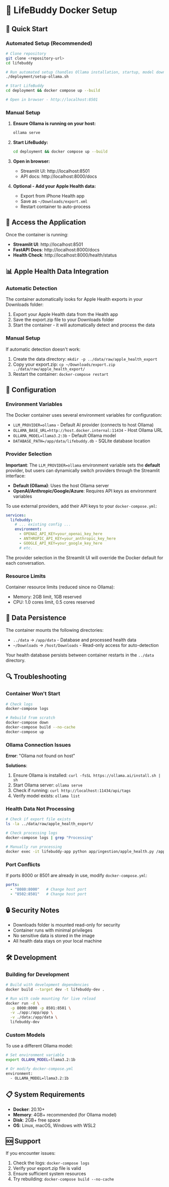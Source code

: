 # 🐳 LifeBuddy Docker Setup

## 🚀 Quick Start

### Automated Setup (Recommended)

```bash
# Clone repository
git clone <repository-url>
cd lifebuddy

# Run automated setup (handles Ollama installation, startup, model download)
./deployment/setup-ollama.sh

# Start LifeBuddy
cd deployment && docker compose up --build

# Open in browser - http://localhost:8501
```

### Manual Setup

1. **Ensure Ollama is running on your host:**
   ```bash
   ollama serve
   ```

2. **Start LifeBuddy:**
   ```bash
   cd deployment && docker compose up --build
   ```

3. **Open in browser:**
   - Streamlit UI: http://localhost:8501
   - API docs: http://localhost:8000/docs

4. **Optional - Add your Apple Health data:**
   - Export from iPhone Health app
   - Save as `~/Downloads/export.xml`
   - Restart container to auto-process

## 📱 Access the Application

Once the container is running:

- **Streamlit UI**: http://localhost:8501
- **FastAPI Docs**: http://localhost:8000/docs
- **Health Check**: http://localhost:8000/health/status

## 📊 Apple Health Data Integration

### Automatic Detection

The container automatically looks for Apple Health exports in your Downloads folder:

1. Export your Apple Health data from the Health app
2. Save the export.zip file to your Downloads folder
3. Start the container - it will automatically detect and process the data

### Manual Setup

If automatic detection doesn't work:

1. Create the data directory: `mkdir -p ../data/raw/apple_health_export`
2. Copy your export.zip: `cp ~/Downloads/export.zip ../data/raw/apple_health_export/`
3. Restart the container: `docker-compose restart`

## 🔧 Configuration

### Environment Variables

The Docker container uses several environment variables for configuration:

- `LLM_PROVIDER=ollama` - Default AI provider (connects to host Ollama)
- `OLLAMA_BASE_URL=http://host.docker.internal:11434` - Host Ollama URL
- `OLLAMA_MODEL=llama3.2:3b` - Default Ollama model
- `DATABASE_PATH=/app/data/lifebuddy.db` - SQLite database location

### Provider Selection

**Important**: The `LLM_PROVIDER=ollama` environment variable sets the **default** provider, but users can dynamically switch providers through the Streamlit interface:

- **Default (Ollama)**: Uses the host Ollama server
- **OpenAI/Anthropic/Google/Azure**: Requires API keys as environment variables

To use external providers, add their API keys to your `docker-compose.yml`:

```yaml
services:
  lifebuddy:
    # ... existing config ...
    environment:
      - OPENAI_API_KEY=your_openai_key_here
      - ANTHROPIC_API_KEY=your_anthropic_key_here
      - GOOGLE_API_KEY=your_google_key_here
      # etc.
```

The provider selection in the Streamlit UI will override the Docker default for each conversation.

### Resource Limits

Container resource limits (reduced since no Ollama):
- Memory: 2GB limit, 1GB reserved
- CPU: 1.0 cores limit, 0.5 cores reserved

## 📂 Data Persistence

The container mounts the following directories:

- `../data` → `/app/data` - Database and processed health data
- `~/Downloads` → `/host/Downloads` - Read-only access for auto-detection

Your health database persists between container restarts in the `../data` directory.

## 🔍 Troubleshooting

### Container Won't Start

```bash
# Check logs
docker-compose logs

# Rebuild from scratch
docker-compose down
docker-compose build --no-cache
docker-compose up
```

### Ollama Connection Issues

**Error**: "Ollama not found on host"

**Solutions**:
1. Ensure Ollama is installed: `curl -fsSL https://ollama.ai/install.sh | sh`
2. Start Ollama server: `ollama serve`
3. Check if running: `curl http://localhost:11434/api/tags`
4. Verify model exists: `ollama list`

### Health Data Not Processing

```bash
# Check if export file exists
ls -la ../data/raw/apple_health_export/

# Check processing logs
docker-compose logs | grep "Processing"

# Manually run processing
docker exec -it lifebuddy-app python app/ingestion/apple_health.py /app/data/raw/apple_health_export/export.zip
```

### Port Conflicts

If ports 8000 or 8501 are already in use, modify `docker-compose.yml`:

```yaml
ports:
  - "8080:8000"   # Change host port
  - "8502:8501"   # Change host port
```

## 🔒 Security Notes

- Downloads folder is mounted read-only for security
- Container runs with minimal privileges
- No sensitive data is stored in the image
- All health data stays on your local machine

## 🛠️ Development

### Building for Development

```bash
# Build with development dependencies
docker build --target dev -t lifebuddy-dev .

# Run with code mounting for live reload
docker run -d \
  -p 8000:8000 -p 8501:8501 \
  -v ./app:/app/app \
  -v ./data:/app/data \
  lifebuddy-dev
```

### Custom Models

To use a different Ollama model:

```bash
# Set environment variable
export OLLAMA_MODEL=llama3.2:1b

# Or modify docker-compose.yml
environment:
  - OLLAMA_MODEL=llama3.2:1b
```

## 📋 System Requirements

- **Docker**: 20.10+
- **Memory**: 4GB+ recommended (for Ollama model)
- **Disk**: 2GB+ free space
- **OS**: Linux, macOS, Windows with WSL2

## 🆘 Support

If you encounter issues:

1. Check the logs: `docker-compose logs`
2. Verify your export.zip file is valid
3. Ensure sufficient system resources
4. Try rebuilding: `docker-compose build --no-cache` 